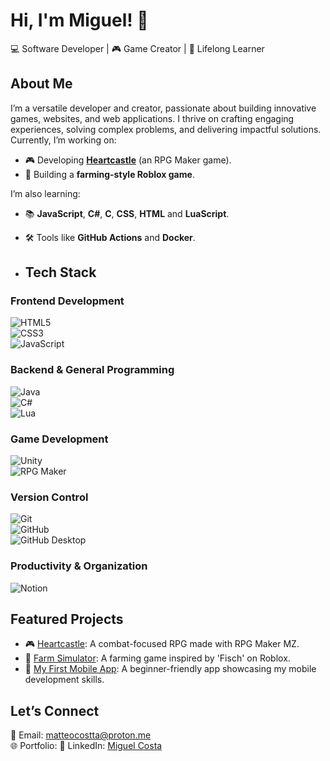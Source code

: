 # Hi, I'm Miguel! 👋  
💻 Software Developer | 🎮 Game Creator | 🌱 Lifelong Learner  

## About Me  
I’m a versatile developer and creator, passionate about building innovative games, websites, and web applications. I thrive on crafting engaging experiences, solving complex problems, and delivering impactful solutions.
Currently, I’m working on:
- 🎮 Developing **[Heartcastle](https://heartcastle.fandom.com/wiki/HeartCastle_Wiki)** (an RPG Maker game).  
- 🌾 Building a **farming-style Roblox game**.  

I’m also learning:
- 📚 **JavaScript**, **C#**, **C**, **CSS**, **HTML** and **LuaScript**.  
- 🛠️ Tools like **GitHub Actions** and **Docker**.

- ## Tech Stack  

### Frontend Development
![HTML5](https://img.shields.io/badge/-HTML5-orange?style=flat&logo=html5)  
![CSS3](https://img.shields.io/badge/-CSS3-blue?style=flat&logo=css3)  
![JavaScript](https://img.shields.io/badge/-JavaScript-yellow?style=flat&logo=javascript)  

### Backend & General Programming
![Java](https://img.shields.io/badge/-Java-red?style=flat&logo=java)  
![C#](https://img.shields.io/badge/-C%23-green?style=flat&logo=c-sharp)  
![Lua](https://img.shields.io/badge/-Lua-blue?style=flat&logo=lua)  

### Game Development
![Unity](https://img.shields.io/badge/-Unity-black?style=flat&logo=unity)  
![RPG Maker](https://img.shields.io/badge/-RPG%20Maker-purple?style=flat)  

### Version Control
![Git](https://img.shields.io/badge/-Git-orange?style=flat&logo=git)  
![GitHub](https://img.shields.io/badge/-GitHub-black?style=flat&logo=github)  
![GitHub Desktop](https://img.shields.io/badge/-GitHub%20Desktop-blue?style=flat&logo=github)  

### Productivity & Organization
![Notion](https://img.shields.io/badge/-Notion-black?style=flat&logo=notion)


## Featured Projects  
- 🎮 [Heartcastle](https://heartcastle.fandom.com/wiki/HeartCastle_Wiki): A combat-focused RPG made with RPG Maker MZ.  
- 🌾 [Farm Simulator](): A farming game inspired by 'Fisch' on Roblox.  
- 📱 [My First Mobile App](): A beginner-friendly app showcasing my mobile development skills.  

## Let’s Connect  
📧 Email: [matteocostta@proton.me](mailto:matteocostta@proton.me)  
🌐 Portfolio: 
💼 LinkedIn: [Miguel Costa](https://www.linkedin.com/in/miguel-costa-6401b5341/)  
